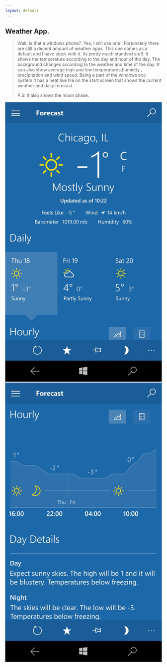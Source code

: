 ```yaml
---
layout: default
---
```





## [](#header-2)Weather App.

> Wait, is that a windows phone?. Yes, I still use one . Fortunately there are still a decent amount of weather apps.
> This one comes as a default and I have stuck with it. Its pretty much standard stuff.
> It shows the temperature according to the day and hour of the day. The background changes according to the weather and
> time of the day. It can also show average high and low temperatures,humidity , precipitation and wind speed.
> Being a part of the windows eco system it has a neat live tile on the start screen that shows the current weather and daily forecast.
> 
> P.S: It also shows the moon phase.





![](https://raw.githubusercontent.com/ameybarapatre/ameybarapatre.github.io/master/ss2.jpeg)![](https://raw.githubusercontent.com/ameybarapatre/ameybarapatre.github.io/master/ss1.jpeg)






